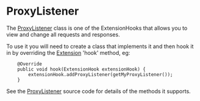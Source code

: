 # ProxyListener

The [ProxyListener](http://code.google.com/p/zaproxy/source/browse/trunk/src/org/parosproxy/paros/core/proxy/ProxyListener.java) class is one of the ExtensionHooks that allows you to view and change all requests and responses.

To use it you will need to create a class that implements it and then hook it in by overriding the [Extension](http://code.google.com/p/zaproxy/source/browse/trunk/src/org/parosproxy/paros/extension/Extension.java) 'hook' method, eg:
```
	@Override
	public void hook(ExtensionHook extensionHook) {
	    extensionHook.addProxyListener(getMyProxyListener());
	}
```

See the [ProxyListener](http://code.google.com/p/zaproxy/source/browse/trunk/src/org/parosproxy/paros/core/proxy/ProxyListener.java) source code for details of the methods it supports.